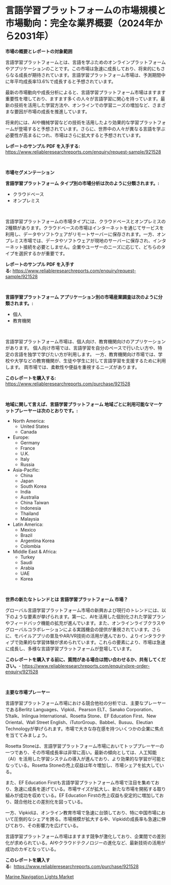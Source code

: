 <p><h1>言語学習プラットフォームの市場規模と市場動向：完全な業界概要（2024年から2031年）</h1></p><p><strong>市場の概要とレポートの対象範囲</strong></p>
<p><p>言語学習プラットフォームとは、言語を学ぶためのオンラインプラットフォームやアプリケーションのことです。この市場は急速に成長しており、将来的にもさらなる成長が期待されています。言語学習プラットフォーム市場は、予測期間中に年平均成長率13.6%で成長すると予想されています。</p><p>最新の市場動向や成長分析によると、言語学習プラットフォーム市場はますます重要性を増しており、ますます多くの人々が言語学習に関心を持っています。最新の技術を活用した学習方法や、オンラインでの学習ニーズの増加など、さまざまな要因が市場の成長を推進しています。</p><p>将来的には、AIや機械学習などの技術を活用したより効果的な学習プラットフォームが登場すると予想されています。さらに、世界中の人々が異なる言語を学ぶ必要性が高まるにつれ、市場はさらに拡大すると予想されています。</p></p>
<p><strong>レポートのサンプル PDF を入手する:</strong> <a href="https://www.reliableresearchreports.com/enquiry/request-sample/921528">https://www.reliableresearchreports.com/enquiry/request-sample/921528</a></p>
<p>&nbsp;</p>
<p><strong>市場セグメンテーション</strong></p>
<p><strong>言語学習プラットフォーム タイプ別の市場分析は次のように分類されます。:</strong></p>
<p><ul><li>クラウドベース</li><li>オンプレミス</li></ul></p>
<p>&nbsp;</p>
<p><p>言語学習プラットフォームの市場タイプには、クラウドベースとオンプレミスの2種類があります。クラウドベースの市場はインターネットを通じてサービスを利用し、データやソフトウェアがリモートサーバーに保存されます。一方、オンプレミス市場では、データやソフトウェアが現地のサーバーに保存され、インターネット接続を必要としません。企業やユーザーのニーズに応じて、どちらのタイプを選択するかが重要です。</p></p>
<p><strong>レポートのサンプル PDF を入手する:</strong>&nbsp;<a href="https://www.reliableresearchreports.com/enquiry/request-sample/921528">https://www.reliableresearchreports.com/enquiry/request-sample/921528</a></p>
<p>&nbsp;</p>
<p><strong> 言語学習プラットフォーム アプリケーション別の市場産業調査は次のように分類されます。:</strong></p>
<p><ul><li>個人</li><li>教育機関</li></ul></p>
<p>&nbsp;</p>
<p><p>言語学習プラットフォーム市場は、個人向け、教育機関向けのアプリケーションがあります。 個人向け市場では、言語学習を自分のペースで行いたい方や、特定の言語を独学で学びたい方が利用します。 一方、教育機関向け市場では、学校や大学などの教育機関が、生徒や学生に対して言語学習を支援するために利用します。 両市場では、柔軟性や便益を重視するニーズがあります。</p></p>
<p><strong>このレポートを購入する:</strong>&nbsp; <a href="https://www.reliableresearchreports.com/purchase/921528">https://www.reliableresearchreports.com/purchase/921528</a></p>
<p>&nbsp;</p>
<p><strong>地域に関して言えば、言語学習プラットフォーム 地域ごとに利用可能なマーケットプレーヤーは次のとおりです。:</strong></p>
<p><ul>
    <li>
        North America:
        <ul>
            <li>United States</li>
            <li>Canada</li>
        </ul>
    </li>
    <li>
        Europe:
        <ul>
            <li>Germany</li>
            <li>France</li>
            <li>U.K.</li>
            <li>Italy</li>
            <li>Russia</li>
        </ul>
    </li>
    <li>
        Asia-Pacific:
        <ul>
            <li>China</li>
            <li>Japan</li>
            <li>South Korea</li>
            <li>India</li>
            <li>Australia</li>
            <li>China Taiwan</li>
            <li>Indonesia</li>
            <li>Thailand</li>
            <li>Malaysia</li>
        </ul>
    </li>
    <li>
        Latin America:
        <ul>
            <li>Mexico</li>
            <li>Brazil</li>
            <li>Argentina Korea</li>
            <li>Colombia</li>
        </ul>
    </li>
    <li>
        Middle East & Africa:
        <ul>
            <li>Turkey</li>
            <li>Saudi</li>
            <li>Arabia</li>
            <li>UAE</li>
            <li>Korea</li>
        </ul>
    </li>
    </ul></p>
<p>&nbsp;</p>
<p><strong>世界の新たなトレンドとは 言語学習プラットフォーム 市場？</strong></p>
<p><p>グローバル言語学習プラットフォーム市場の新興および現行のトレンドには、以下のような要素が挙げられます。第一に、AIを活用した個別化された学習プランやフィードバック機能の拡充が進んでいます。また、オンラインライブクラスやグローバルコラボレーションによる実践機会の提供が重視されています。さらに、モバイルアプリの普及やAR/VR技術の活用が進んでおり、よりインタラクティブで効果的な学習体験が求められています。これらの要素により、市場は急速に成長し、多様な言語学習プラットフォームが登場しています。</p></p>
<p><strong>このレポートを購入する前に、質問がある場合は問い合わせるか、共有してください。</strong>- <a href="https://www.reliableresearchreports.com/enquiry/pre-order-enquiry/921528">https://www.reliableresearchreports.com/enquiry/pre-order-enquiry/921528</a></p>
<p>&nbsp;</p>
<p><strong>主要な市場プレーヤー</strong></p>
<p><p>言語学習プラットフォーム市場における競合他社の分析では、主要なプレーヤーであるBerlitz Languages、Vipkid、Pearson ELT、Sanako Corporation、51talk、Inlingua International、Rosetta Stone、EF Education First、New Oriental、Wall Street English、iTutorGroup、Babbel、Busuu、Eleutian Technologyが挙げられます。市場で大きな存在感を持ついくつかの企業に焦点を当ててみましょう。</p><p>Rosetta Stoneは、言語学習プラットフォーム市場においてトッププレーヤーの一つであり、その市場成長率は非常に高い。最新の傾向としては、人工知能（AI）を活用した学習システムの導入が進んでおり、より効果的な学習が可能となっている。Rosetta Stoneの売上収益は年々増加し、市場シェアを拡大している。</p><p>また、EF Education Firstも言語学習プラットフォーム市場で注目を集めており、急速に成長を遂げている。市場サイズが拡大し、新たな市場を開拓する取り組みが成功を収めている。EF Education Firstの売上収益も安定的に増加しており、競合他社との差別化を図っている。</p><p>一方、Vipkidは、オンライン教育市場で急速に台頭しており、特に中国市場において圧倒的なシェアを誇る。市場規模が拡大する中、Vipkidの成長率も急速に伸びており、その影響力を広げている。</p><p>言語学習プラットフォーム市場はますます競争が激化しており、企業間での差別化が求められている。AIやクラウドテクノロジーの進化など、最新技術の活用が成功のカギとなっている。</p></p>
<p><strong>このレポートを購入する:</strong>&nbsp;&nbsp;<a href="https://www.reliableresearchreports.com/purchase/921528">https://www.reliableresearchreports.com/purchase/921528</a></p>
<p><p><a href="https://github.com/Hazelklievgspy6vdcsmu106w/Market-Research-Report-List-1/blob/main/marine-navigation-lights-market.md">Marine Navigation Lights Market</a></p></p>